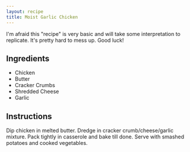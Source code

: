 ```yaml
---
layout: recipe
title: Moist Garlic Chicken
---
```


I'm afraid this "recipe" is very basic and will take some interpretation to replicate. It's pretty hard to mess up. Good luck!

## Ingredients
- Chicken
- Butter
- Cracker Crumbs
- Shredded Cheese
- Garlic

## Instructions
Dip chicken in melted butter. Dredge in cracker crumb/cheese/garlic mixture. Pack tightly in casserole and bake till done. Serve with smashed potatoes and cooked vegetables.